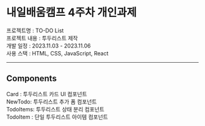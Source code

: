 # 내일배움캠프 4주차 개인과제
프로젝트명 : TO-DO List<br/>
프로젝트 내용 : 투두리스트 제작<br/>
개발 일정 : 2023.11.03 - 2023.11.06<br/>
사용 스택 : HTML, CSS, JavaScript, React<br/>
<hr/>

## Components<br/>
Card : 투두리스트 카드 UI 컴포넌트<br/>
NewTodo: 투두리스트 추가 폼 컴포넌트<br/>
TodoItems: 투두리스트 상태 분리 컴포넌트<br/>
TodoItem : 단일 투두리스트 아이템 컴포넌트<br/>